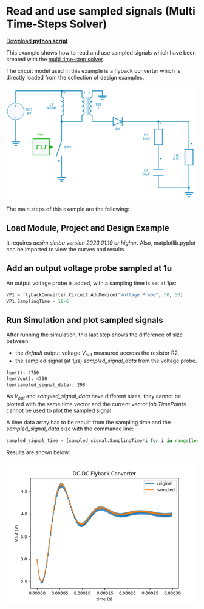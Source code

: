 # Read and use sampled signals (Multi Time-Steps Solver)

[Download **python script**](15.%20Sampled%20Signals.py)

This example shows how to read and use sampled signals which have been created with the [multi time-step solver](../simulation_engine/#multi-time-step-solver).

The circuit model used in this example is a flyback converter which is directly loaded from the collection of design examples.

![flyback](flyback.png)

The main steps of this example are the following:


## Load Module, Project and Design Example

It requires *aesim.simba version 2023.01.19 or higher*. Also, matplotlib.pyplot can be imported to view the curves and results.


## Add an output voltage probe sampled at 1u

An output voltage probe is added, with a sampling time is set at $1\mu s$:

```py
VP1 = flybackConverter.Circuit.AddDevice("Voltage Probe", 50, 50)
VP1.SamplingTime = 1E-6
```

## Run Simulation and plot sampled signals

After running the simulation, this last step shows the difference of size between:

* the *default* output voltage $V_{out}$ measured accross the resistor R2,
* the sampled signal (at $1 \mu s$) *sampled_signal_data*  from the voltage probe.

```
len(t): 4750
len(Vout): 4750
len(sampled_signal_data): 298
```

As $V_{out}$ and *sampled_signal_data* have different sizes, they cannot be plotted with the same time vector and the current vector *job.TimePoints* cannot be used to plot the sampled signal.

A time data array has to be rebuilt from the sampling time and the *sampled_signal_data* size with the commande line: 

```py
sampled_signal_time = [sampled_signal.SamplingTime*i for i in range(len(sampled_signal_data))]
```

Results are shown below: 

![SampledSignal](SampledSignal.png)
